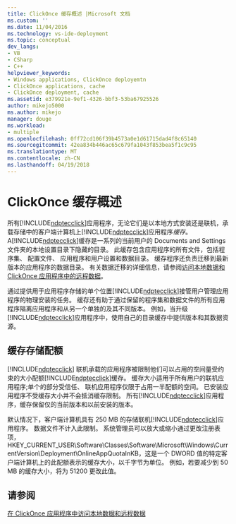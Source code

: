 ```yaml
---
title: ClickOnce 缓存概述 |Microsoft 文档
ms.custom: ''
ms.date: 11/04/2016
ms.technology: vs-ide-deployment
ms.topic: conceptual
dev_langs:
- VB
- CSharp
- C++
helpviewer_keywords:
- Windows applications, ClickOnce deployemtn
- ClickOnce applications, cache
- ClickOnce deployment, cache
ms.assetid: e379921e-9ef1-4326-bbf3-53ba67925526
author: mikejo5000
ms.author: mikejo
manager: douge
ms.workload:
- multiple
ms.openlocfilehash: 0ff72cd106f39b4573a0e1d61715dad4f8c65140
ms.sourcegitcommit: 42ea834b446ac65c679fa1043f853bea5f1c9c95
ms.translationtype: MT
ms.contentlocale: zh-CN
ms.lasthandoff: 04/19/2018
---
```

# <a name="clickonce-cache-overview"></a>ClickOnce 缓存概述
所有[!INCLUDE[ndptecclick](../deployment/includes/ndptecclick_md.md)]应用程序，无论它们是以本地方式安装还是联机，承载存储中的客户端计算机上[!INCLUDE[ndptecclick](../deployment/includes/ndptecclick_md.md)]应用程序*缓存*。 A[!INCLUDE[ndptecclick](../deployment/includes/ndptecclick_md.md)]缓存是一系列的当前用户的 Documents and Settings 文件夹的本地设置目录下隐藏的目录。 此缓存包含应用程序的所有文件，包括程序集、 配置文件、 应用程序和用户设置和数据目录。 缓存程序还负责迁移到最新版本的应用程序的数据目录。 有关数据迁移的详细信息，请参阅[访问本地数据和 ClickOnce 应用程序中的远程数据](../deployment/accessing-local-and-remote-data-in-clickonce-applications.md)。  
  
 通过提供用于应用程序存储的单个位置[!INCLUDE[ndptecclick](../deployment/includes/ndptecclick_md.md)]接管用户管理应用程序的物理安装的任务。 缓存还有助于通过保留的程序集和数据文件的所有应用程序隔离应用程序和从另一个单独的及其不同版本。 例如，当升级[!INCLUDE[ndptecclick](../deployment/includes/ndptecclick_md.md)]应用程序中，使用自己的目录缓存中提供版本和其数据资源。  
  
## <a name="cache-storage-quota"></a>缓存存储配额  
 [!INCLUDE[ndptecclick](../deployment/includes/ndptecclick_md.md)] 联机承载的应用程序被限制他们可以占用的空间量受约束的大小配额[!INCLUDE[ndptecclick](../deployment/includes/ndptecclick_md.md)]缓存。 缓存大小适用于所有用户的联机应用程序;单个的部分受信任、 联机应用程序仅限于占用一半配额的空间。 已安装应用程序不受缓存大小并不会抵消缓存限制。 所有[!INCLUDE[ndptecclick](../deployment/includes/ndptecclick_md.md)]应用程序，缓存保留仅的当前版本和以前安装的版本。  
  
 默认情况下，客户端计算机具有 250 MB 的存储联机[!INCLUDE[ndptecclick](../deployment/includes/ndptecclick_md.md)]应用程序。 数据文件不计入此限制。 系统管理员可以放大或缩小通过更改注册表项，HKEY_CURRENT_USER\Software\Classes\Software\Microsoft\Windows\CurrentVersion\Deployment\OnlineAppQuotaInKB，这是一个 DWORD 值的特定客户端计算机上的此配额表示的缓存大小，以千字节为单位。 例如，若要减少到 50 MB 的缓存大小，将为 51200 更改此值。  
  
## <a name="see-also"></a>请参阅  
 [在 ClickOnce 应用程序中访问本地数据和远程数据](../deployment/accessing-local-and-remote-data-in-clickonce-applications.md)